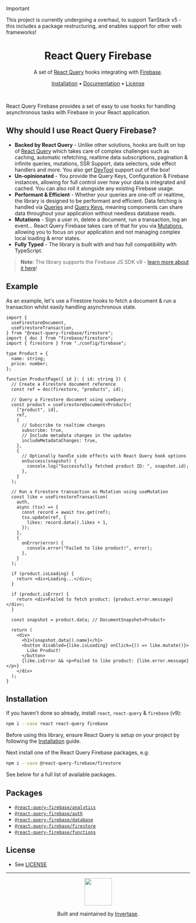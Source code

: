 > [!IMPORTANT]  
> This project is currently undergoing a overhaul, to support TanStack v5 - this includes a package restructuring, and enables support for other web frameworks!

<h1 align="center">React Query Firebase</h1>
<p align="center">
  <span>A set of <a href="https://react-query.tanstack.com">React Query</a> hooks integrating with <a href="https://firebase.google.com/">Firebase</a>.</span>
</p>
<p align="center">
  <span><a href="#installation">Installation</a> &bull;
  <a href="https://react-query-firebase.invertase.dev/"> Documentation</a> &bull;
  <a href="/LICENSE.md">License</a></span>
</p>
<br />

React Query Firebase provides a set of easy to use hooks for handling asynchronous tasks with Firebase in your React application.

## Why should I use React Query Firebase?

- **Backed by React Query** - Unlike other solutions, hooks are built on top of [React Query](https://react-query.tanstack.com) which takes care of complex challenges
  such as caching, automatic refetching, realtime data subscriptions, pagination & infinite queries, mutations, SSR Support, data selectors, side effect handlers and more. You also get [DevTool](https://react-query.tanstack.com/devtools)
  support out of the box!
- **Un-opinionated** - You provide the Query Keys, Configuration & Firebase instances, allowing for full control over how your data is integrated and cached. You can also roll it alongside any existing Firebase usage.
- **Performant & Efficient** - Whether your queries are one-off or realtime, the library is designed to be performant and efficient. Data fetching is handled via [Queries](https://react-query.tanstack.com/guides/queries) and
  [Query Keys](https://react-query.tanstack.com/guides/query-keys), meaning components can share data throughout your application without needless database reads.
- **Mutations** - Sign a user in, delete a document, run a transaction, log an event... React Query Firebase takes care of that for you via [Mutations](https://react-query.tanstack.com/guides/mutations), allowing you to focus
  on your application and not managing complex local loading & error states.
- **Fully Typed** - The library is built with and has full compatibility with TypeScript.

> **Note**: The library supports the Firebase JS SDK v9 - [learn more about it here](https://firebase.googleblog.com/2021/08/the-new-firebase-js-sdk-now-ga.html)!

## Example

As an example, let's use a Firestore hooks to fetch a document & run a transaction whilst easily handling asynchronous state.

```tsx
import {
  useFirestoreDocument,
  useFirestoreTransaction,
} from "@react-query-firebase/firestore";
import { doc } from "firebase/firestore";
import { firestore } from "./config/firebase";

type Product = {
  name: string;
  price: number;
};

function ProductPage({ id }: { id: string }) {
  // Create a Firestore document reference
  const ref = doc(firestore, "products", id);

  // Query a Firestore document using useQuery
  const product = useFirestoreDocument<Product>(
    ["product", id],
    ref,
    {
      // Subscribe to realtime changes
      subscribe: true,
      // Include metadata changes in the updates
      includeMetadataChanges: true,
    },
    {
      // Optionally handle side effects with React Query hook options
      onSuccess(snapshot) {
        console.log("Successfully fetched product ID: ", snapshot.id);
      },
    }
  );

  // Run a Firestore transaction as Mutation using useMutation
  const like = useFirestoreTransaction(
    auth,
    async (tsx) => {
      const record = await tsx.get(ref);
      tsx.update(ref, {
        likes: record.data().likes + 1,
      });
    },
    {
      onError(error) {
        console.error("Failed to like product!", error);
      },
    }
  );

  if (product.isLoading) {
    return <div>Loading...</div>;
  }

  if (product.isError) {
    return <div>Failed to fetch product: {product.error.message}</div>;
  }

  const snapshot = product.data; // DocumentSnapshot<Product>

  return (
    <div>
      <h1>{snapshot.data().name}</h1>
      <button disabled={like.isLoading} onClick={() => like.mutate()}>
        Like Product!
      </button>
      {like.isError && <p>Failed to like product: {like.error.message}</p>}
    </div>
  );
}
```

## Installation

If you haven't done so already, install `react`, `react-query` & `firebase` (v9):

```bash
npm i --save react react-query firebase
```

Before using this library, ensure React Query is setup on your project by following the [Installation](https://react-query.tanstack.com/quick-start) guide.

Next install one of the React Query Firebase packages, e.g:

```bash
npm i --save @react-query-firebase/firestore
```

See below for a full list of available packages.

## Packages

- [`@react-query-firebase/analytics`](https://react-query-firebase.invertase.dev/analytics)
- [`@react-query-firebase/auth`](https://react-query-firebase.invertase.dev/auth)
- [`@react-query-firebase/database`](https://react-query-firebase.invertase.dev/database)
- [`@react-query-firebase/firestore`](https://react-query-firebase.invertase.dev/firestore)
- [`@react-query-firebase/functions`](https://react-query-firebase.invertase.dev/functions)

## License

- See [LICENSE](/LICENSE)

---

<p align="center">
  <a href="https://invertase.io/?utm_source=readme&utm_medium=footer&utm_campaign=docs.page">
    <img width="75px" src="https://static.invertase.io/assets/invertase/invertase-rounded-avatar.png">
  </a>
  <p align="center">
    Built and maintained by <a href="https://invertase.io/?utm_source=readme&utm_medium=footer&utm_campaign=docs.page">Invertase</a>.
  </p>
</p>
